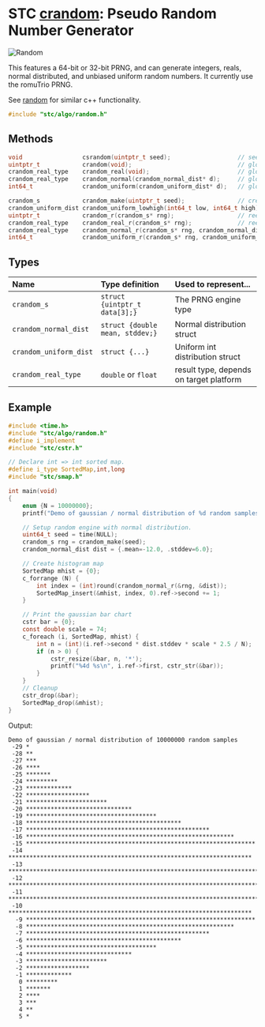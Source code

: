 # STC [crandom](../include/stc/algo/random.h): Pseudo Random Number Generator
![Random](pics/random.jpg)

This features a 64-bit or 32-bit PRNG, and can generate integers, reals, normal distributed,
and unbiased uniform random numbers. It currently use the romuTrio PRNG.

See [random](https://en.cppreference.com/w/cpp/header/random) for similar c++ functionality.

```c
#include "stc/algo/random.h"
```

## Methods

```c
void                 csrandom(uintptr_t seed);                   // seed global crandom() prng
uintptr_t            crandom(void);                              // global crandom_r(rng)
crandom_real_type    crandom_real(void);                         // global crandom_real_r(rng)
crandom_real_type    crandom_normal(crandom_normal_dist* d);     // global crandom_normal_r(rng, d)
int64_t              crandom_uniform(crandom_uniform_dist* d);   // global crandom_uniform_r(rng, d)

crandom_s            crandom_make(uintptr_t seed);               // create a crandom_s state from a seed value
crandom_uniform_dist crandom_uniform_lowhigh(int64_t low, int64_t high); // create a uniform distribution
uintptr_t            crandom_r(crandom_s* rng);                  // reentrant; return rnd in [0, UINTPTR_MAX]
crandom_real_type    crandom_real_r(crandom_s* rng);             // reentrant; return rnd in [0.0, 1.0)
crandom_real_type    crandom_normal_r(crandom_s* rng, crandom_normal_dist* d); // return normal distributed rnd's
int64_t              crandom_uniform_r(crandom_s* rng, crandom_uniform_dist* d); // return rnd in [low, high]
```
## Types

| Name                   | Type definition                   | Used to represent...         |
|:-----------------------|:----------------------------------|:-----------------------------|
| `crandom_s`            | `struct {uintptr_t data[3];}`     | The PRNG engine type         |
| `crandom_normal_dist`  | `struct {double mean, stddev;}`   | Normal distribution struct     |
| `crandom_uniform_dist` | `struct {...}`                    | Uniform int distribution struct |
| `crandom_real_type`    | `double` or `float`               | result type, depends on target platform |

## Example
```c
#include <time.h>
#include "stc/algo/random.h"
#define i_implement
#include "stc/cstr.h"

// Declare int => int sorted map.
#define i_type SortedMap,int,long
#include "stc/smap.h"

int main(void)
{
    enum {N = 10000000};
    printf("Demo of gaussian / normal distribution of %d random samples\n", N);

    // Setup random engine with normal distribution.
    uint64_t seed = time(NULL);
    crandom_s rng = crandom_make(seed);
    crandom_normal_dist dist = {.mean=-12.0, .stddev=6.0};

    // Create histogram map
    SortedMap mhist = {0};
    c_forrange (N) {
        int index = (int)round(crandom_normal_r(&rng, &dist));
        SortedMap_insert(&mhist, index, 0).ref->second += 1;
    }

    // Print the gaussian bar chart
    cstr bar = {0};
    const double scale = 74;
    c_foreach (i, SortedMap, mhist) {
        int n = (int)(i.ref->second * dist.stddev * scale * 2.5 / N);
        if (n > 0) {
            cstr_resize(&bar, n, '*');
            printf("%4d %s\n", i.ref->first, cstr_str(&bar));
        }
    }
    // Cleanup
    cstr_drop(&bar);
    SortedMap_drop(&mhist);
}
```
Output:
```
Demo of gaussian / normal distribution of 10000000 random samples
 -29 *
 -28 **
 -27 ***
 -26 ****
 -25 *******
 -24 *********
 -23 *************
 -22 ******************
 -21 ***********************
 -20 ******************************
 -19 *************************************
 -18 ********************************************
 -17 ****************************************************
 -16 ***********************************************************
 -15 *****************************************************************
 -14 *********************************************************************
 -13 ************************************************************************
 -12 *************************************************************************
 -11 ************************************************************************
 -10 *********************************************************************
  -9 *****************************************************************
  -8 ***********************************************************
  -7 ****************************************************
  -6 ********************************************
  -5 *************************************
  -4 ******************************
  -3 ***********************
  -2 ******************
  -1 *************
   0 *********
   1 *******
   2 ****
   3 ***
   4 **
   5 *
```

